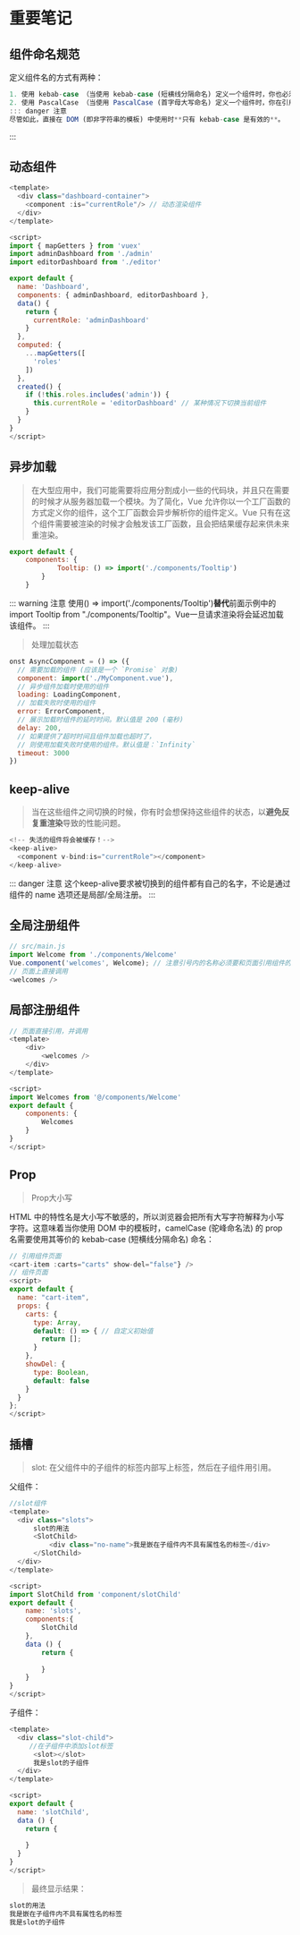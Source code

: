 # 重要笔记

## 组件命名规范
定义组件名的方式有两种：
``` js
1. 使用 kebab-case （当使用 kebab-case (短横线分隔命名) 定义一个组件时，你也必须在引用这个自定义元素时使用 kebab-case，例如 <my-component-name>。）
2. 使用 PascalCase （当使用 PascalCase (首字母大写命名) 定义一个组件时，你在引用这个自定义元素时两种命名法都可以使用。也就是说 <my-component-name> 和 <MyComponentName> 都是可接受的。）
::: danger 注意
尽管如此，直接在 DOM (即非字符串的模板) 中使用时**只有 kebab-case 是有效的**。
```
:::
## 动态组件

``` js
<template>
  <div class="dashboard-container">
    <component :is="currentRole"/> // 动态渲染组件
  </div>
</template>

<script>
import { mapGetters } from 'vuex'
import adminDashboard from './admin'
import editorDashboard from './editor'

export default {
  name: 'Dashboard',
  components: { adminDashboard, editorDashboard },
  data() {
    return {
      currentRole: 'adminDashboard'
    }
  },
  computed: {
    ...mapGetters([
      'roles'
    ])
  },
  created() {
    if (!this.roles.includes('admin')) {
      this.currentRole = 'editorDashboard' // 某种情况下切换当前组件
    }
  }
}
</script>
```
## 异步加载
> 在大型应用中，我们可能需要将应用分割成小一些的代码块，并且只在需要的时候才从服务器加载一个模块。为了简化，Vue 允许你以一个工厂函数的方式定义你的组件，这个工厂函数会异步解析你的组件定义。Vue 只有在这个组件需要被渲染的时候才会触发该工厂函数，且会把结果缓存起来供未来重渲染。
``` js
export default { 
    components: { 
            Tooltip: () => import('./components/Tooltip') 
        } 
    }
```
::: warning 注意
使用() => import('./components/Tooltip')**替代**前面示例中的import Tooltip from "./components/Tooltip"。Vue一旦请求渲染将会延迟加载该组件。
:::
> 处理加载状态
``` js
onst AsyncComponent = () => ({
  // 需要加载的组件 (应该是一个 `Promise` 对象)
  component: import('./MyComponent.vue'),
  // 异步组件加载时使用的组件
  loading: LoadingComponent,
  // 加载失败时使用的组件
  error: ErrorComponent,
  // 展示加载时组件的延时时间。默认值是 200 (毫秒)
  delay: 200,
  // 如果提供了超时时间且组件加载也超时了，
  // 则使用加载失败时使用的组件。默认值是：`Infinity`
  timeout: 3000
})
```

## keep-alive
> 当在这些组件之间切换的时候，你有时会想保持这些组件的状态，以**避免反复重渲染**导致的性能问题。

``` js
<!-- 失活的组件将会被缓存！-->
<keep-alive>
  <component v-bind:is="currentRole"></component>
</keep-alive>
```
::: danger 注意
这个keep-alive要求被切换到的组件都有自己的名字，不论是通过组件的 name 选项还是局部/全局注册。
::: 

## 全局注册组件

``` js
// src/main.js
import Welcome from './components/Welcome'
Vue.component('welcomes', Welcome); // 注意引号内的名称必须要和页面引用组件的名称一直，如welcomes对应<welcomes />
// 页面上直接调用 
<welcomes />
```
## 局部注册组件
``` js
// 页面直接引用，并调用
<template>
    <div>
        <welcomes />
    </div>
</template>

<script>
import Welcomes from '@/components/Welcome'
export default {
    components: {
        Welcomes
    }
}
</script>
```
## Prop
> Prop大小写

HTML 中的特性名是大小写不敏感的，所以浏览器会把所有大写字符解释为小写字符。这意味着当你使用 DOM 中的模板时，camelCase (驼峰命名法) 的 prop 名需要使用其等价的 kebab-case (短横线分隔命名) 命名：
``` js
// 引用组件页面
<cart-item :carts="carts" show-del="false"} />
// 组件页面
<script>
export default {
  name: "cart-item",
  props: {
    carts: {
      type: Array,
      default: () => { // 自定义初始值
        return [];
      }
    },
    showDel: {
      type: Boolean,
      default: false
    }
  }
};
</script>
```

## 插槽
> slot: 在父组件中的子组件的标签内部写上标签，然后在子组件用<slot></slot>引用。

父组件：
``` js
//slot组件
<template>
  <div class="slots">
      slot的用法
      <SlotChild>
          <div class="no-name">我是嵌在子组件内不具有属性名的标签</div>
      </SlotChild>
  </div>
</template>

<script>
import SlotChild from 'component/slotChild'
export default {
    name: 'slots',
    components:{
        SlotChild
    },
    data () {
        return {
      
        }
    }
}
</script>
```
子组件：
``` js
<template>
  <div class="slot-child">
　　　//在子组件中添加slot标签
      <slot></slot>
      我是slot的子组件
  </div>
</template>

<script>
export default {
  name: 'slotChild',
  data () {
    return {
      
    }
  }
}
</script>
```
> 最终显示结果：
``` sh
slot的用法
我是嵌在子组件内不具有属性名的标签
我是slot的子组件
```